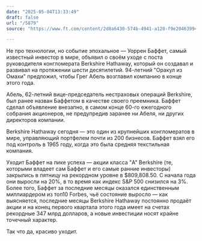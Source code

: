 ```yaml
---
date: "2025-05-04T13:33:49"
draft: false
url: "/5879"
source: "https://www.ft.com/content/2d8a6430-574b-4941-a120-f9e204639948"

---
```


Не про технологии, но событие эпохальное — Уоррен Баффет, самый известный инвестор в мире, объявил о своём уходе с поста руководителя конгломерата Berkshire Hathaway, который он создавал и развивал на протяжении шести десятилетий. 94-летний "Оракул из Омахи" предложил, чтобы Грег Абель возглавил компанию в конце этого года.

Абель, 62-летний вице-председатель нестраховых операций Berkshire, был ранее назван Баффетом в качестве своего преемника. Баффет сделал объявление внезапно, в самом конце 60-го ежегодного собрания акционеров, не предупредив заранее ни Абеля, ни других директоров компании.

Berkshire Hathaway сегодня — это один из крупнейших конгломератов в мире, управляющий портфелем почти из 200 бизнесов. Баффет взял его под контроль в 1965 году, когда это была средняя текстильная компания.

Уходит Баффет на пике успеха — акции класса "A" Berkshire (те, которыми владеет сам Баффет и его самые ранние инвесторы) закрылись в пятницу на рекордном уровне в $809,808.50. С начала года они выросли на 20%, в то время как индекс S&P 500 снизился на 3%. Более того, Баффет за последние месяцы оказался единственным миллиардером из топ10 Forbes, чьё состояние выросло — как выясняется, последние месяцы Berkshire Hathaway постоянно продаёт акции и на конец первого квартала этого года имеет на счетах рекордные 347 млрд долларов, а новые инвестиции носят крайне точечный характер. 

Так что да, красиво уходит.
